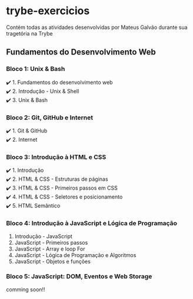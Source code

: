 # trybe-exercicios
Contém todas as atividades desenvolvidas por Mateus Galvão durante sua tragetória na Trybe

## Fundamentos do Desenvolvimento Web
### Bloco 1: Unix & Bash
:heavy_check_mark: 1. Fundamentos do desenvolvimento web  
:heavy_check_mark: 2. Introdução - Unix & Shell  
:heavy_check_mark: 3. Unix & Bash  
### Bloco 2: Git, GitHub e Internet
:heavy_check_mark: 1. Git & GitHub  
:heavy_check_mark: 2. Internet
### Bloco 3: Introdução à HTML e CSS
:heavy_check_mark: 1. Introdução  
:heavy_check_mark: 2. HTML & CSS - Estruturas de páginas  
:heavy_check_mark: 3. HTML & CSS - Primeiros passos em CSS  
:heavy_check_mark: 4. HTML & CSS - Seletores e posicionamento  
:heavy_check_mark: 5. HTML Semântico  
### Bloco 4: Introdução à JavaScript e Lógica de Programação  
1. Introdução - JavaScript  
2. JavaScript - Primeiros passos  
3. JavaScript - Array e loop For  
4. JavaScript - Lógica de Programação e Algoritmos  
5. JavaScript - Objetos e funções  
### Bloco 5: JavaScript: DOM, Eventos e Web Storage
comming soon!!